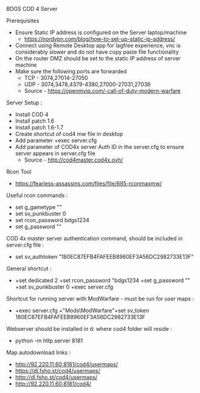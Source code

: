 BDGS COD 4 Server


Prerequisites

* Ensure Static IP address is configured on the Server laptop/machine
  * https://nordvpn.com/blog/how-to-set-up-static-ip-address/ 
* Connect using Remote Desktop app for lagfree experience, vnc is considerably slower and do not have copy paste file functionality
* On the router DMZ should be set to the static IP address of server machine
* Make sure the following ports are forwarded
  * TCP - 3074,27014-27050
  * UDP - 3074,3478,4379-4380,27000-27031,27036
  * Source - https://openmyip.com/-call-of-duty-modern-warfare


Server Setup :

* Install COD 4
* Install patch 1.6
* Install patch 1.6-1.7
* Create shortcut of cod4 mw file in desktop
* Add parameter +exec server.cfg
* Add parameter of COD4x server Auth ID in the server.cfg to ensure server appears in server.cfg file
  * Source - http://cod4master.cod4x.ovh/

Rcon Tool
* https://fearless-assassins.com/files/file/685-rconmaxmw/


Useful rcon commands :
* set g_gametype ""
* set sv_punkbuster 0
* set rcon_password bdgs1234
* set g_password ""

COD 4x master server authentication command, should be included in server.cfg file :
* set sv_authtoken "180EC87EFB4FAFEEB8960EF3A56DC2982733E13F"

General shortcut :
 * +set dedicated 2 +set rcon_password "bdgs1234 +set g_password "" +set sv_punkbuster 0  +exec server.cfg

Shortcut for running server with ModWarfare - must be run for user maps :
* +exec server.cfg +"Mods\ModWarfare"+set sv_token 180EC87EFB4FAFEEB8960EF3A56DC2982733E13F 


Webserver should be installed in d: where cod4 folder will reside :
* python -m http.server 8181

Map autodownload links :
* http://92.220.11.60:8181/cod4/usermaps/
* https://dl.fsho.st/cod4/usermaps/
* http://dl.fsho.st/cod4/usermaps/
* http://92.220.11.60:8181/cod4/
  
